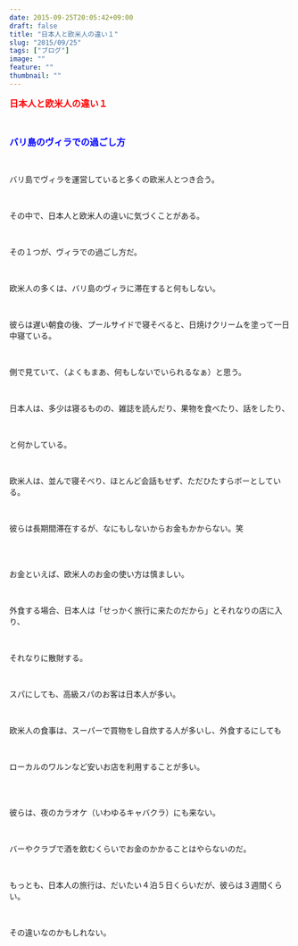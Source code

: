 ```yaml
---
date: 2015-09-25T20:05:42+09:00
draft: false
title: "日本人と欧米人の違い１"
slug: "2015/09/25"
tags: ["ブログ"]
image: ""
feature: ""
thumbnail: ""
---
```

<p><font color="#ff0000" size="3"><strong>日本人と欧米人の違い１</strong></font></p><br/><p><font color="#0000ff" size="3"><strong>バリ島のヴィラでの過ごし方</strong></font></p><br/><p>バリ島でヴィラを運営していると多くの欧米人とつき合う。</p><br/><p>その中で、日本人と欧米人の違いに気づくことがある。</p><br/><p>その１つが、ヴィラでの過ごし方だ。</p><br/><p>欧米人の多くは、バリ島のヴィラに滞在すると何もしない。</p><br/><p>彼らは遅い朝食の後、プールサイドで寝そべると、日焼けクリームを塗って一日中寝ている。</p><br/><p>側で見ていて、（よくもまあ、何もしないでいられるなぁ）と思う。</p><br/><p>日本人は、多少は寝るものの、雑誌を読んだり、果物を食べたり、話をしたり、</p><br/><p>と何かしている。</p><br/><p>欧米人は、並んで寝そべり、ほとんど会話もせず、ただひたすらボーとしている。</p><br/><p>彼らは長期間滞在するが、なにもしないからお金もかからない。笑</p><br/><br/><p>お金といえば、欧米人のお金の使い方は慎ましい。</p><br/><p>外食する場合、日本人は「せっかく旅行に来たのだから」とそれなりの店に入り、</p><br/><p>それなりに散財する。</p><br/><p>スパにしても、高級スパのお客は日本人が多い。</p><br/><p>欧米人の食事は、スーパーで買物をし自炊する人が多いし、外食するにしても</p><br/><p>ローカルのワルンなど安いお店を利用することが多い。</p><br/><br/><p>彼らは、夜のカラオケ（いわゆるキャバクラ）にも来ない。</p><br/><p>バーやクラブで酒を飲むくらいでお金のかかることはやらないのだ。</p><br/><p>もっとも、日本人の旅行は、だいたい４泊５日くらいだが、彼らは３週間くらい。</p><br/><p>その違いなのかもしれない。</p><br/><br/><br/><br/>

